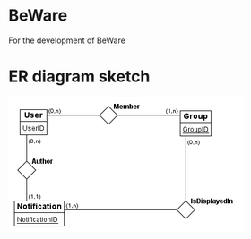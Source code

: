 # BeWare
For the development of BeWare

# ER diagram sketch

![alt text](https://github.com/arnejor/BeWare/blob/main/ERdiagram.png?raw=true)
